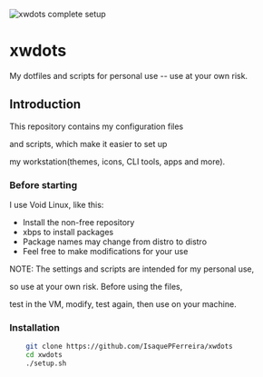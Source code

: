 ![xwdots complete setup]()

# xwdots

My dotfiles and scripts for personal use -- use at your own risk.

## Introduction

This repository contains my configuration files

and scripts, which make it easier to set up 

my workstation(themes, icons, CLI tools, apps and more).

### Before starting

I use Void Linux, like this:
- Install the non-free repository
- xbps to install packages
- Package names may change from distro to distro
- Feel free to make modifications for your use

NOTE: The settings and scripts are intended for my personal use,

so use at your own risk. Before using the files,

test in the VM, modify, test again, then use on your machine.

### Installation

```sh
    git clone https://github.com/IsaquePFerreira/xwdots
    cd xwdots
    ./setup.sh
```



